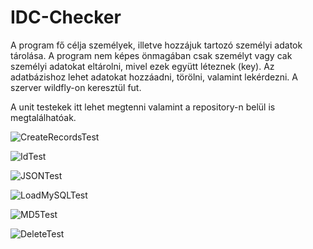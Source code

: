 # IDC-Checker

A program fő célja személyek, illetve hozzájuk tartozó személyi adatok tárolása.
A program nem képes önmagában csak személyt vagy cak személyi adatokat eltárolni, mivel ezek együtt léteznek (key).
Az adatbázishoz lehet adatokat hozzáadni, törölni, valamint lekérdezni. 
A szerver wildfly-on keresztül fut.


A unit testekek itt lehet megtenni valamint a repository-n belül is megtalálhatóak.


![CreateRecordsTest](https://user-images.githubusercontent.com/92948104/211501970-be4f2a83-9492-4269-bb50-c7c7180570e0.png)

![IdTest](https://user-images.githubusercontent.com/92948104/211501992-7654a3d6-16f5-479c-9f15-a75320ae3a7e.png)

![JSONTest](https://user-images.githubusercontent.com/92948104/211502045-bb17b3d7-6f88-4291-89fa-ce2521072a24.png)

![LoadMySQLTest](https://user-images.githubusercontent.com/92948104/211502066-47e2c4b1-c8eb-4211-a55b-e251113e19ea.png)

![MD5Test](https://user-images.githubusercontent.com/92948104/211502141-d7a91414-c35c-4ba6-85c1-e64bbe0585e5.png)

![DeleteTest](https://user-images.githubusercontent.com/92948104/211502166-5a6f81aa-de61-4559-b9b0-1fbe7e7febac.png)

